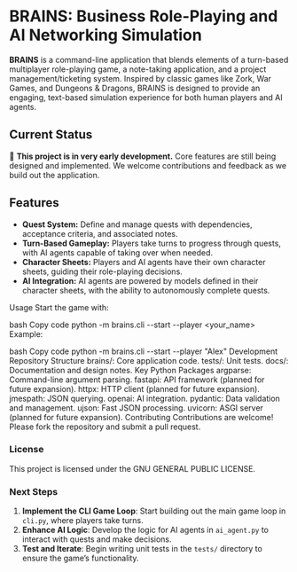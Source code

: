 # BRAINS: Business Role-Playing and AI Networking Simulation

**BRAINS** is a command-line application that blends elements of a turn-based multiplayer role-playing game, a note-taking application, and a project management/ticketing system. Inspired by classic games like Zork, War Games, and Dungeons & Dragons, BRAINS is designed to provide an engaging, text-based simulation experience for both human players and AI agents.

## Current Status

🚧 **This project is in very early development.** Core features are still being designed and implemented. We welcome contributions and feedback as we build out the application.

## Features

- **Quest System:** Define and manage quests with dependencies, acceptance criteria, and associated notes.
- **Turn-Based Gameplay:** Players take turns to progress through quests, with AI agents capable of taking over when needed.
- **Character Sheets:** Players and AI agents have their own character sheets, guiding their role-playing decisions.
- **AI Integration:** AI agents are powered by models defined in their character sheets, with the ability to autonomously complete quests.

Usage
Start the game with:

bash
Copy code
python -m brains.cli --start --player <your_name>
Example:

bash
Copy code
python -m brains.cli --start --player "Alex"
Development
Repository Structure
brains/: Core application code.
tests/: Unit tests.
docs/: Documentation and design notes.
Key Python Packages
argparse: Command-line argument parsing.
fastapi: API framework (planned for future expansion).
httpx: HTTP client (planned for future expansion).
jmespath: JSON querying.
openai: AI integration.
pydantic: Data validation and management.
ujson: Fast JSON processing.
uvicorn: ASGI server (planned for future expansion).
Contributing
Contributions are welcome! Please fork the repository and submit a pull request.

### License

This project is licensed under the GNU GENERAL PUBLIC LICENSE.

### Next Steps

1. **Implement the CLI Game Loop**: Start building out the main game loop in `cli.py`, where players take turns.
2. **Enhance AI Logic**: Develop the logic for AI agents in `ai_agent.py` to interact with quests and make decisions.
3. **Test and Iterate**: Begin writing unit tests in the `tests/` directory to ensure the game’s functionality.